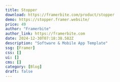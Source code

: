 ```yaml
---
title: Stopper
download: https://framerbite.com/product/stopper
demo: https://stopper.framer.website/
price: 49
author: "Framerbite"
author_link: https://framerbite.com
date: 2024-12-30T07:18:38.582Z
description: "Software & Mobile App Template"
ssg: [Framer]
css: []
ui: []
cms: []
category: [Blog]
draft: false
---
```

